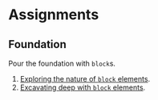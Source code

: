 # Assignments

## Foundation

Pour the foundation with `block`s.

 1. [Exploring the nature of `block` elements](01).
 2. [Excavating deep with `block` elements](02).
